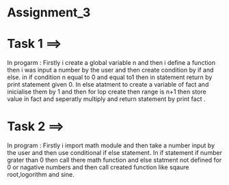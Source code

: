 # Assignment_3
# Task 1 ==>
In progarm :
Firstly i create a global variable n and then i define a function then i was input a number by the user and then create condition by if and else.
in if condition n equal to 0 and equal to1 then in statement return by print statement given 0.
In else atatment to create a variable of fact and inicialise them by 1
and then for lop create then range is n+1 then store value in fact and seperatly multiply and return statement by print fact .



# Task 2 ==>
In program :
Firstly i import math module and then take a number input by the user and then use conditional if else statement.
In if statement if number grater than 0 then call there math function and else statment not defined for 0 or nagative numbers 
and then call created function like sqaure root,logorithm and sine.
